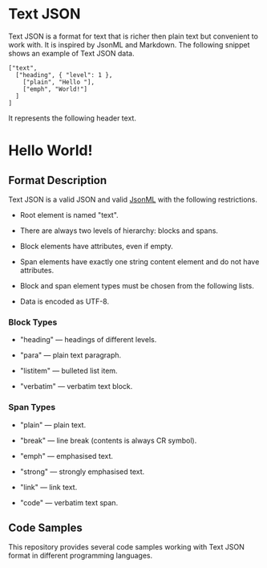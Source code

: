 Text JSON
=========

Text JSON is a format for text that is richer then plain text but convenient to
work with. It is inspired by JsonML and Markdown. The following snippet shows an
example of Text JSON data.

~~~~~~~~~~~~~~~~~~~~~~~~~~~~~~~~~~~~~~~~~~~~~~~~~~~~~~~~~~~~~~~~~~~~~~~~~~~~~~~~
["text",
  ["heading", { "level": 1 },
    ["plain", "Hello "],
    ["emph", "World!"]
  ]
]
~~~~~~~~~~~~~~~~~~~~~~~~~~~~~~~~~~~~~~~~~~~~~~~~~~~~~~~~~~~~~~~~~~~~~~~~~~~~~~~~

It represents the following header text.

Hello **World!**
================

Format Description
------------------

Text JSON is a valid JSON and valid [JsonML] with the following restrictions.

[JsonML]: <http://en.wikipedia.org/wiki/JsonML>

  * Root element is named "text".

  * There are always two levels of hierarchy: blocks and spans.

  * Block elements have attributes, even if empty.

  * Span elements have exactly one string content element and do not have
    attributes.

  * Block and span element types must be chosen from the following lists.

  * Data is encoded as UTF-8.

### Block Types

  * "heading" — headings of different levels.

  * "para" — plain text paragraph.

  * "listitem" — bulleted list item.

  * "verbatim" — verbatim text block.

### Span Types

  * "plain" — plain text.

  * "break" — line break (contents is always CR symbol).

  * "emph" — emphasised text.

  * "strong" — strongly emphasised text.

  * "link" — link text.

  * "code" — verbatim text span.

Code Samples
------------

This repository provides several code samples working with Text JSON format in
different programming languages.

